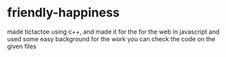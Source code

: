# friendly-happiness

made tictactoe using c++, and made it for the for the web in javascript and 
used some easy background for the work
you can check the code on the given files
